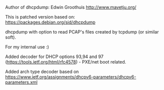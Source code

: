 
Author of dhcpdump: Edwin Groothuis http://www.mavetju.org/

This is patched version based on: https://packages.debian.org/sid/dhcpdump

dhcpdump with option to read PCAP's files created by tcpdump (or similar soft).

For my internal use :)

Added decoder for DHCP options 93,94 and 97 (https://tools.ietf.org/html/rfc4578) - PXE/net boot related.

Added arch type decoder based on https://www.ietf.org/assignments/dhcpv6-parameters/dhcpv6-parameters.xml
